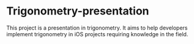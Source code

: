 # Trigonometry-presentation
This project is a presentation in trigonometry. It aims to help developers implement trigonometry in iOS projects requiring knowledge in the field.
